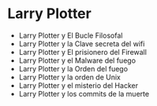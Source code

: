 # Larry Plotter
* Larry Plotter y El Bucle Filosofal
* Larry Plotter y la Clave secreta del wifi
* Larry Plotter y El prisionero del Firewall
* Larry Plotter y el Malware del fuego
* Larry Plotter y la Orden del fuego
* Larry Plotter y la orden de Unix
* Larry Plotter y el misterio del Hacker
* Larry Plotter y los commits de la muerte
